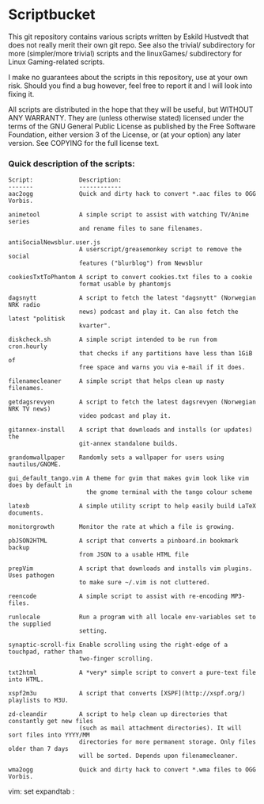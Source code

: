 # Scriptbucket

This git repository contains various scripts written by Eskild Hustvedt
that does not really merit their own git repo. See also the trivial/
subdirectory for more (simpler/more trivial) scripts and the linuxGames/
subdirectory for Linux Gaming-related scripts.

I make no guarantees about the scripts in this repository, use at your own
risk. Should you find a bug however, feel free to report it and I will look
into fixing it.

All scripts are distributed in the hope that they will be useful, but WITHOUT
ANY WARRANTY. They are (unless otherwise stated) licensed under the terms of
the GNU General Public License as published by the Free Software Foundation,
either version 3 of the License, or (at your option) any later version. See
COPYING for the full license text.

### Quick description of the scripts:

    Script:             Description:
    -------             ------------
    aac2ogg             Quick and dirty hack to convert *.aac files to OGG Vorbis.
    
    animetool           A simple script to assist with watching TV/Anime series
                        and rename files to sane filenames.

    antiSocialNewsblur.user.js
                        A userscript/greasemonkey script to remove the social
                        features ("blurblog") from Newsblur

    cookiesTxtToPhantom A script to convert cookies.txt files to a cookie
                        format usable by phantomjs
    
    dagsnytt            A script to fetch the latest "dagsnytt" (Norwegian NRK radio
                        news) podcast and play it. Can also fetch the latest "politisk
                        kvarter".

    diskcheck.sh        A simple script intended to be run from cron.hourly
                        that checks if any partitions have less than 1GiB of
                        free space and warns you via e-mail if it does.
    
    filenamecleaner     A simple script that helps clean up nasty filenames.
    
    getdagsrevyen       A script to fetch the latest dagsrevyen (Norwegian NRK TV news)
                        video podcast and play it.
    
    gitannex-install    A script that downloads and installs (or updates) the
                        git-annex standalone builds.

    grandomwallpaper    Randomly sets a wallpaper for users using nautilus/GNOME.

    gui_default_tango.vim A theme for gvim that makes gvim look like vim does by default in
                          the gnome terminal with the tango colour scheme
    
    latexb              A simple utility script to help easily build LaTeX documents.
    
    monitorgrowth       Monitor the rate at which a file is growing.

    pbJSON2HTML         A script that converts a pinboard.in bookmark backup
                        from JSON to a usable HTML file

    prepVim             A script that downloads and installs vim plugins. Uses pathogen
                        to make sure ~/.vim is not cluttered.
    
    reencode            A simple script to assist with re-encoding MP3-files.
    
    runlocale           Run a program with all locale env-variables set to the supplied
                        setting.
    
    synaptic-scroll-fix Enable scrolling using the right-edge of a touchpad, rather than
                        two-finger scrolling.
    
    txt2html            A *very* simple script to convert a pure-text file into HTML.

    xspf2m3u            A script that converts [XSPF](http://xspf.org/) playlists to M3U.

    zd-cleandir         A script to help clean up directories that constantly get new files
                        (such as mail attachment directories). It will sort files into YYYY/MM
                        directories for more permanent storage. Only files older than 7 days
                        will be sorted. Depends upon filenamecleaner.
    
    wma2ogg             Quick and dirty hack to convert *.wma files to OGG Vorbis.

vim: set expandtab :
